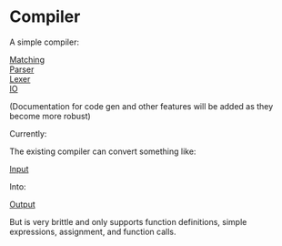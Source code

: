 # Compiler

A simple compiler:

[Matching](./docs/Match.md)  
[Parser](./docs/Parser.md)  
[Lexer](./docs/Lexer.md)  
[IO](./docs/IO.md)  

(Documentation for code gen and other features will be added as they become more robust)

Currently:

The existing compiler can convert something like:

[Input](./input/input.txt)

Into:

[Output](./output/output.cpp)
         
But is very brittle and only supports function definitions, simple expressions, assignment, and function calls.

